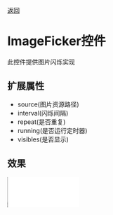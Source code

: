 [返回](../../README.md) 

# ImageFicker控件

此控件提供图片闪烁实现

## 扩展属性

* source(图片资源路径)
* interval(闪烁间隔)
* repeat(是否重复)
* running(是否运行定时器)
* visibles(是否显示)

## 效果

![ImageFlicker](../../gif/ImageFlicker.gif)